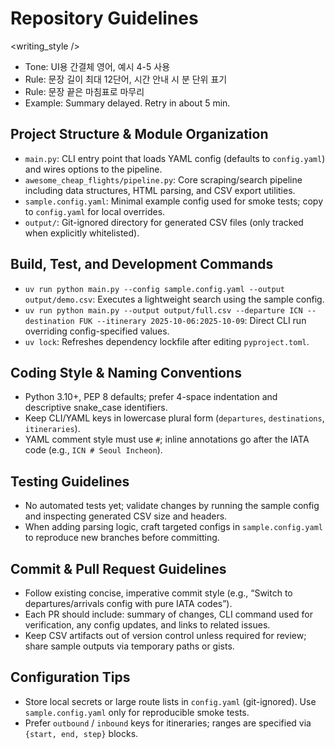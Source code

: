 # Repository Guidelines

<writing_style />
- Tone: UI용 간결체 영어, 예시 4-5 사용
- Rule: 문장 길이 최대 12단어, 시간 안내 시 분 단위 표기
- Rule: 문장 끝은 마침표로 마무리
- Example: Summary delayed. Retry in about 5 min.


## Project Structure & Module Organization
- `main.py`: CLI entry point that loads YAML config (defaults to `config.yaml`) and wires options to the pipeline.
- `awesome_cheap_flights/pipeline.py`: Core scraping/search pipeline including data structures, HTML parsing, and CSV export utilities.
- `sample.config.yaml`: Minimal example config used for smoke tests; copy to `config.yaml` for local overrides.
- `output/`: Git-ignored directory for generated CSV files (only tracked when explicitly whitelisted).

## Build, Test, and Development Commands
- `uv run python main.py --config sample.config.yaml --output output/demo.csv`: Executes a lightweight search using the sample config.
- `uv run python main.py --output output/full.csv --departure ICN --destination FUK --itinerary 2025-10-06:2025-10-09`: Direct CLI run overriding config-specified values.
- `uv lock`: Refreshes dependency lockfile after editing `pyproject.toml`.

## Coding Style & Naming Conventions
- Python 3.10+, PEP 8 defaults; prefer 4-space indentation and descriptive snake_case identifiers.
- Keep CLI/YAML keys in lowercase plural form (`departures`, `destinations`, `itineraries`).
- YAML comment style must use `#`; inline annotations go after the IATA code (e.g., `ICN # Seoul Incheon`).

## Testing Guidelines
- No automated tests yet; validate changes by running the sample config and inspecting generated CSV size and headers.
- When adding parsing logic, craft targeted configs in `sample.config.yaml` to reproduce new branches before committing.

## Commit & Pull Request Guidelines
- Follow existing concise, imperative commit style (e.g., “Switch to departures/arrivals config with pure IATA codes”).
- Each PR should include: summary of changes, CLI command used for verification, any config updates, and links to related issues.
- Keep CSV artifacts out of version control unless required for review; share sample outputs via temporary paths or gists.

## Configuration Tips
- Store local secrets or large route lists in `config.yaml` (git-ignored). Use `sample.config.yaml` only for reproducible smoke tests.
- Prefer `outbound` / `inbound` keys for itineraries; ranges are specified via `{start, end, step}` blocks.
